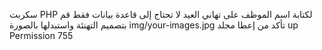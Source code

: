 سكربت PHP لكتابة اسم الموظف على تهاني العيد 
لا تحتاج إلى قاعدة بيانات 
فقط قم بتصميم التهنئة واستبدلها بالصورة img/your-images.jpg
تأكد من إعطا مجلد up Permission 755


